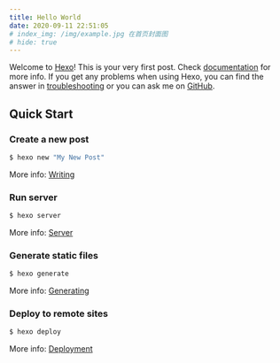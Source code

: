 ```yaml
---
title: Hello World
date: 2020-09-11 22:51:05
# index_img: /img/example.jpg 在首页封面图
# hide: true
---
```

Welcome to [Hexo](https://hexo.io/)! This is your very first post. Check [documentation](https://hexo.io/docs/) for more info. If you get any problems when using Hexo, you can find the answer in [troubleshooting](https://hexo.io/docs/troubleshooting.html) or you can ask me on [GitHub](https://github.com/hexojs/hexo/issues).

## Quick Start

### Create a new post
<!-- <p class="note note-primary">标签</p>
<p class="note note-secondary">标签</p>
<p class="note note-success">标签</p>
<p class="note note-danger">标签</p>
<p class="note note-warning">标签</p>
<p class="note note-info">标签</p>
<p class="note note-light">标签</p> -->
``` bash
$ hexo new "My New Post"
```

More info: [Writing](https://hexo.io/docs/writing.html)

### Run server

``` bash
$ hexo server
```

More info: [Server](https://hexo.io/docs/server.html)

### Generate static files

``` bash
$ hexo generate
```

More info: [Generating](https://hexo.io/docs/generating.html)

### Deploy to remote sites

``` bash
$ hexo deploy
```

More info: [Deployment](https://hexo.io/docs/one-command-deployment.html)

